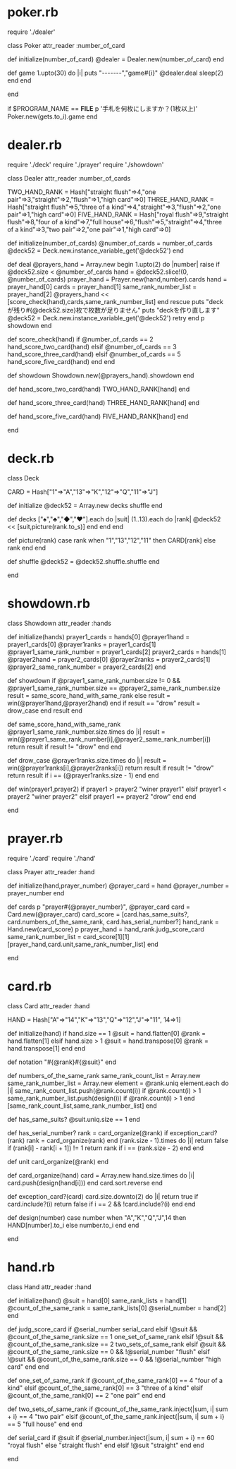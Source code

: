 
# poker.rb
require './dealer'

class Poker
  attr_reader :number_of_card

  def initialize(number_of_card)
    @dealer = Dealer.new(number_of_card)
  end

  def game
    1.upto(30) do |i|
      puts "-------","game#{i}"
      @dealer.deal
      sleep(2)
    end
  end

end

if $PROGRAM_NAME == __FILE__
  p '手札を何枚にしますか？(1枚以上)'
  Poker.new(gets.to_i).game
end


# dealer.rb
require './deck'
require './prayer'
require './showdown'

class Dealer
  attr_reader :number_of_cards

  TWO_HAND_RANK = Hash["straight flush"=>4,"one pair"=>3,"straight"=>2,"flush"=>1,"high card"=>0]
  THREE_HAND_RANK = Hash["straight flush"=>5,"three of a kind"=>4,"straight"=>3,"flush"=>2,"one pair"=>1,"high card"=>0]
  FIVE_HAND_RANK = Hash["royal flush"=>9,"straight flush"=>8,"four of a kind"=>7,"full house"=>6,"flush"=>5,"straight"=>4,"three of a kind"=>3,"two pair"=>2,"one pair"=>1,"high card"=>0]

  def initialize(number_of_cards)
    @number_of_cards = number_of_cards
    @deck52 = Deck.new.instance_variable_get('@deck52')
  end

  def deal
    @prayers_hand = Array.new
    begin
      1.upto(2) do |number|
        raise if @deck52.size < @number_of_cards
        hand = @deck52.slice!(0, @number_of_cards)
        prayer_hand = Prayer.new(hand,number).cards
        hand = prayer_hand[0]
        cards = prayer_hand[1]
        same_rank_number_list = prayer_hand[2]
        @prayers_hand << [score_check(hand),cards,same_rank_number_list]
      end
    rescue
      puts "deckが残り#{@deck52.size}枚で枚数が足りません"
      puts "deckを作り直します"
      @deck52 = Deck.new.instance_variable_get('@deck52')
      retry
    end
    p showdown
  end

  def score_check(hand)
    if @number_of_cards == 2
      hand_score_two_card(hand)
    elsif @number_of_cards == 3
      hand_score_three_card(hand)
    elsif @number_of_cards == 5
      hand_score_five_card(hand)
    end
  end

  def showdown
    Showdown.new(@prayers_hand).showdown
  end

  def hand_score_two_card(hand)
    TWO_HAND_RANK[hand]
  end

  def hand_score_three_card(hand)
    THREE_HAND_RANK[hand]
  end

  def hand_score_five_card(hand)
    FIVE_HAND_RANK[hand]
  end

end



# deck.rb
class Deck

  CARD = Hash["1"=>"A","13"=>"K","12"=>"Q","11"=>"J"]

  def initialize
    @deck52 = Array.new
    decks
    shuffle
  end

  def decks
    ["♠","♣","◆","♥"].each do |suit|
      (1..13).each do |rank|
        @deck52 << [suit,picture(rank.to_s)]
      end
    end
  end

  def picture(rank)
    case rank
      when "1","13","12","11" then
        CARD[rank]
      else
        rank
    end
  end

  def shuffle
    @deck52 = @deck52.shuffle.shuffle
  end

end



# showdown.rb
class Showdown
  attr_reader :hands

  def initialize(hands)
    prayer1_cards = hands[0]
    @prayer1hand = prayer1_cards[0]
    @prayer1ranks = prayer1_cards[1]
    @prayer1_same_rank_number = prayer1_cards[2]
    prayer2_cards = hands[1]
    @prayer2hand = prayer2_cards[0]
    @prayer2ranks = prayer2_cards[1]
    @prayer2_same_rank_number = prayer2_cards[2]
  end

  def showdown
    if @prayer1_same_rank_number.size != 0 && @prayer1_same_rank_number.size == @prayer2_same_rank_number.size
      result = same_score_hand_with_same_rank
    else
      result = win(@prayer1hand,@prayer2hand)
    end
    if result == "drow"
      result = drow_case
    end
    result
  end

  def same_score_hand_with_same_rank
    @prayer1_same_rank_number.size.times do |i|
      result = win(@prayer1_same_rank_number[i],@prayer2_same_rank_number[i])
      return result if result != "drow"
    end
  end

  def drow_case
    @prayer1ranks.size.times do |i|
      result = win(@prayer1ranks[i],@prayer2ranks[i])
      return result if result != "drow"
      return result if i == (@prayer1ranks.size - 1)
    end
  end

  def win(prayer1,prayer2)
    if prayer1 > prayer2
      "winer prayer1"
    elsif prayer1 < prayer2
      "winer prayer2"
    elsif prayer1 == prayer2
      "drow"
    end
  end

end

# prayer.rb
require './card'
require './hand'

class Prayer
  attr_reader :hand

  def initialize(hand,prayer_number)
    @prayer_card = hand
    @prayer_number = prayer_number
  end

  def cards
    p "prayer#{@prayer_number}", @prayer_card
    card = Card.new(@prayer_card)
    card_score = [card.has_same_suits?,
                   card.numbers_of_the_same_rank,
                   card.has_serial_number?]
    hand_rank = Hand.new(card_score)
    p prayer_hand = hand_rank.judg_score_card
    same_rank_number_list = card_score[1][1]
    [prayer_hand,card.unit,same_rank_number_list]
  end

end



# card.rb
class Card
  attr_reader :hand

  HAND = Hash["A"=>"14","K"=>"13","Q"=>"12","J"=>"11", 14=>1]

  def initialize(hand)
    if hand.size == 1
      @suit = hand.flatten[0]
      @rank = hand.flatten[1]
    elsif hand.size > 1
      @suit = hand.transpose[0]
      @rank = hand.transpose[1]
    end
  end

  def notation
    "#{@rank}#{@suit}"
  end

  def numbers_of_the_same_rank
    same_rank_count_list = Array.new
    same_rank_number_list = Array.new
    element = @rank.uniq
    element.each do |i|
      same_rank_count_list.push(@rank.count(i)) if @rank.count(i) > 1
      same_rank_number_list.push(design(i)) if @rank.count(i) > 1
    end
    [same_rank_count_list,same_rank_number_list]
  end

  def has_same_suits?
    @suit.uniq.size == 1
  end

  def has_serial_number?
    rank = card_organize(@rank)
    if exception_card?(rank)
      rank = card_organize(rank)
    end
    (rank.size - 1).times do |i|
      return false if (rank[i] - rank[i + 1]) != 1
      return rank if i == (rank.size - 2)
    end
  end

  def unit
    card_organize(@rank)
  end

  def card_organize(hand)
    card = Array.new
    hand.size.times do |i|
      card.push(design(hand[i]))
    end
    card.sort.reverse
  end

  def exception_card?(card)
    card.size.downto(2) do |i|
      return true if card.include?(i)
      return false if i == 2 && !card.include?(i)
    end
  end

  def design(number)
    case number
      when "A","K","Q","J",14 then
        HAND[number].to_i
      else
        number.to_i
    end
  end

end



# hand.rb
class Hand
  attr_reader :hand

  def initialize(hand)
    @suit = hand[0]
    same_rank_lists = hand[1]
    @count_of_the_same_rank = same_rank_lists[0]
    @serial_number = hand[2]
  end

  def judg_score_card
    if @serial_number
      serial_card
    elsif !@suit && @count_of_the_same_rank.size == 1
      one_set_of_same_rank
    elsif !@suit && @count_of_the_same_rank.size == 2
      two_sets_of_same_rank
    elsif @suit && @count_of_the_same_rank.size == 0 && !@serial_number
      "flush"
    elsif !@suit && @count_of_the_same_rank.size == 0 && !@serial_number
      "high card"
    end
  end

  def one_set_of_same_rank
    if @count_of_the_same_rank[0] == 4
      "four of a kind"
    elsif @count_of_the_same_rank[0] == 3
      "three of a kind"
    elsif @count_of_the_same_rank[0] == 2
      "one pair"
    end
  end

  def two_sets_of_same_rank
    if @count_of_the_same_rank.inject{|sum, i| sum + i} == 4
      "two pair"
    elsif @count_of_the_same_rank.inject{|sum, i| sum + i} == 5
      "full house"
    end
  end

  def serial_card
    if @suit
      if @serial_number.inject{|sum, i| sum + i} == 60
        "royal flush"
      else
        "straight flush"
      end
    elsif !@suit
      "straight"
    end
  end

end
